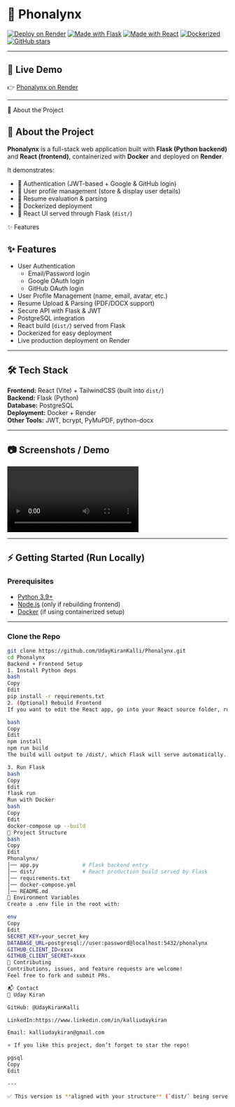 # 📱 Phonalynx

[![Deploy on Render](https://img.shields.io/badge/Deployed%20on-Render-blue?logo=render)](https://phonalynx.onrender.com/)
[![Made with Flask](https://img.shields.io/badge/Made%20with-Flask-green?logo=flask)](https://flask.palletsprojects.com/)
[![Made with React](https://img.shields.io/badge/Made%20with-React-61DAFB?logo=react)](https://react.dev/)
[![Dockerized](https://img.shields.io/badge/Containerized-Docker-blue?logo=docker)](https://www.docker.com/)
[![GitHub stars](https://img.shields.io/github/stars/UdayKiranKalli/Phonalynx?style=social)](https://github.com/UdayKiranKalli/Phonalynx/stargazers)

---

## 🚀 Live Demo
👉 [Phonalynx on Render](https://phonalynx.onrender.com/)

---

📌 About the Project
## 📌 About the Project
**Phonalynx** is a full-stack web application built with **Flask (Python backend)** and **React (frontend)**, containerized with **Docker** and deployed on **Render**.  

It demonstrates:
- 🔐 Authentication (JWT-based + Google & GitHub login)  
- 👤 User profile management (store & display user details)  
- 📂 Resume evaluation & parsing  
- 🐳 Dockerized deployment  
- 🎨 React UI served through Flask (`dist/`)  

✨ Features
## ✨ Features
- User Authentication  
  - Email/Password login  
  - Google OAuth login  
  - GitHub OAuth login  
- User Profile Management (name, email, avatar, etc.)  
- Resume Upload & Parsing (PDF/DOCX support)  
- Secure API with Flask & JWT  
- PostgreSQL integration  
- React build (`dist/`) served from Flask  
- Dockerized for easy deployment  
- Live production deployment on Render 

---

## 🛠️ Tech Stack
**Frontend:** React (Vite) + TailwindCSS (built into `dist/`)  
**Backend:** Flask (Python)  
**Database:** PostgreSQL  
**Deployment:** Docker + Render  
**Other Tools:** JWT, bcrypt, PyMuPDF, python-docx  

---

## 📷 Screenshots / Demo
![Demo Screenshot](dist/assets/demo.mp4)  
 

---

## ⚡ Getting Started (Run Locally)

### Prerequisites
- [Python 3.9+](https://www.python.org/downloads/)
- [Node.js](https://nodejs.org/en/download/) (only if rebuilding frontend)
- [Docker](https://docs.docker.com/get-docker/) (if using containerized setup)

---

### Clone the Repo
```bash
git clone https://github.com/UdayKiranKalli/Phonalynx.git
cd Phonalynx
Backend + Frontend Setup
1. Install Python deps
bash
Copy
Edit
pip install -r requirements.txt
2. (Optional) Rebuild Frontend
If you want to edit the React app, go into your React source folder, run:

bash
Copy
Edit
npm install
npm run build
The build will output to /dist/, which Flask will serve automatically.

3. Run Flask
bash
Copy
Edit
flask run
Run with Docker
bash
Copy
Edit
docker-compose up --build
📁 Project Structure
bash
Copy
Edit
Phonalynx/
│── app.py              # Flask backend entry
│── dist/               # React production build served by Flask
│── requirements.txt
│── docker-compose.yml
│── README.md
🔑 Environment Variables
Create a .env file in the root with:

env
Copy
Edit
SECRET_KEY=your_secret_key
DATABASE_URL=postgresql://user:password@localhost:5432/phonalynx
GITHUB_CLIENT_ID=xxxx
GITHUB_CLIENT_SECRET=xxxx
🤝 Contributing
Contributions, issues, and feature requests are welcome!
Feel free to fork and submit PRs.

📬 Contact
👤 Uday Kiran

GitHub: @UdayKiranKalli

LinkedIn:https://www.linkedin.com/in/kalliudaykiran

Email: kalliudaykiran@gmail.com

⭐ If you like this project, don’t forget to star the repo!

pgsql
Copy
Edit

---

✅ This version is **aligned with your structure** (`dist/` being served by Flask).  

